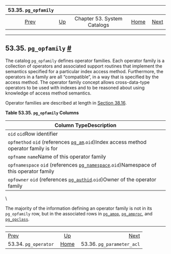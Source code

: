 <!--?xml version="1.0" encoding="UTF-8" standalone="no"?-->

|                  53.35. `pg_opfamily`                  |                                                   |                             |                                                       |                                                                  |
| :----------------------------------------------------: | :------------------------------------------------ | :-------------------------: | ----------------------------------------------------: | ---------------------------------------------------------------: |
| [Prev](catalog-pg-operator.html "53.34. pg_operator")  | [Up](catalogs.html "Chapter 53. System Catalogs") | Chapter 53. System Catalogs | [Home](index.html "PostgreSQL 17devel Documentation") |  [Next](catalog-pg-parameter-acl.html "53.36. pg_parameter_acl") |

***

## 53.35. `pg_opfamily` [#](#CATALOG-PG-OPFAMILY)

The catalog `pg_opfamily` defines operator families. Each operator family is a collection of operators and associated support routines that implement the semantics specified for a particular index access method. Furthermore, the operators in a family are all “compatible”, in a way that is specified by the access method. The operator family concept allows cross-data-type operators to be used with indexes and to be reasoned about using knowledge of access method semantics.

Operator families are described at length in [Section 38.16](xindex.html "38.16. Interfacing Extensions to Indexes").

**Table 53.35. `pg_opfamily` Columns**

| Column TypeDescription                                                                                                                     |
| ------------------------------------------------------------------------------------------------------------------------------------------ |
| `oid` `oid`Row identifier                                                                                                                  |
| `opfmethod` `oid` (references [`pg_am`](catalog-pg-am.html "53.3. pg_am").`oid`)Index access method operator family is for                 |
| `opfname` `name`Name of this operator family                                                                                               |
| `opfnamespace` `oid` (references [`pg_namespace`](catalog-pg-namespace.html "53.32. pg_namespace").`oid`)Namespace of this operator family |
| `opfowner` `oid` (references [`pg_authid`](catalog-pg-authid.html "53.8. pg_authid").`oid`)Owner of the operator family                    |

\

The majority of the information defining an operator family is not in its `pg_opfamily` row, but in the associated rows in [`pg_amop`](catalog-pg-amop.html "53.4. pg_amop"), [`pg_amproc`](catalog-pg-amproc.html "53.5. pg_amproc"), and [`pg_opclass`](catalog-pg-opclass.html "53.33. pg_opclass").

***

|                                                        |                                                       |                                                                  |
| :----------------------------------------------------- | :---------------------------------------------------: | ---------------------------------------------------------------: |
| [Prev](catalog-pg-operator.html "53.34. pg_operator")  |   [Up](catalogs.html "Chapter 53. System Catalogs")   |  [Next](catalog-pg-parameter-acl.html "53.36. pg_parameter_acl") |
| 53.34. `pg_operator`                                   | [Home](index.html "PostgreSQL 17devel Documentation") |                                        53.36. `pg_parameter_acl` |
